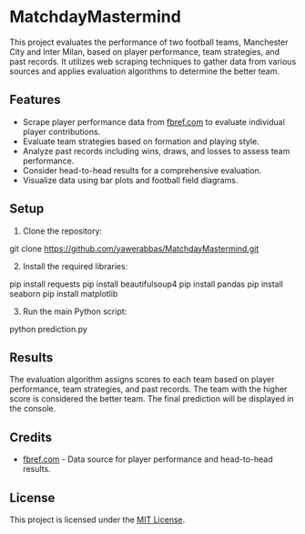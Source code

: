 # MatchdayMastermind

This project evaluates the performance of two football teams, Manchester City and Inter Milan, based on player performance, team strategies, and past records. It utilizes web scraping techniques to gather data from various sources and applies evaluation algorithms to determine the better team.

## Features

- Scrape player performance data from [fbref.com](https://fbref.com/) to evaluate individual player contributions.
- Evaluate team strategies based on formation and playing style.
- Analyze past records including wins, draws, and losses to assess team performance.
- Consider head-to-head results for a comprehensive evaluation.
- Visualize data using bar plots and football field diagrams.

## Setup

1. Clone the repository:

git clone https://github.com/yawerabbas/MatchdayMastermind.git

2. Install the required libraries:

pip install requests
pip install beautifulsoup4
pip install pandas
pip install seaborn
pip install matplotlib


3. Run the main Python script:

python prediction.py


## Results

The evaluation algorithm assigns scores to each team based on player performance, team strategies, and past records. The team with the higher score is considered the better team. The final prediction will be displayed in the console.

## Credits

- [fbref.com](https://fbref.com/) - Data source for player performance and head-to-head results.


## License

This project is licensed under the [MIT License](LICENSE).

